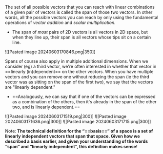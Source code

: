 The set of all possible vectors that you can reach with linear combinations of a given pair of vectors is called the span of those two vectors. In other words, all the possible vectors you can reach by only using the fundamental operations of *vector addition* and *scalar multiplication.*
- The span of *most* pairs of 2D vectors is all vectors in 2D space, but when they line up, their span is all vectors whose tips sit on a certain line.

![[Pasted image 20240603170846.png|350]]

Spans of course also apply in multiple additional dimensions.
When we consider (eg) a third vector, we're often interested in whether that vector in ==linearly (in)dependent== on the other vectors. When you have multiple vectors and you can remove one without reducing the span (ie the third vector was as sitting on the span of the first two), we say that the vectors are "linearly dependent."
- ==Analogously, we can say that if one of the vectors can be expressed as a combination of the others, then it's already in the span of the other two, and is linearly dependent.==

![[Pasted image 20240603171519.png|300]]
![[Pasted image 20240603171636.png|300]]
![[Pasted image 20240603171715.png|300]]

Note:
**The technical definition for the “==basis==” of a space is a set of linearly independent vectors that span that space. Given how we described a basis earlier, and given your understanding of the words “span” and “linearly independent”, this definition makes sense!**





